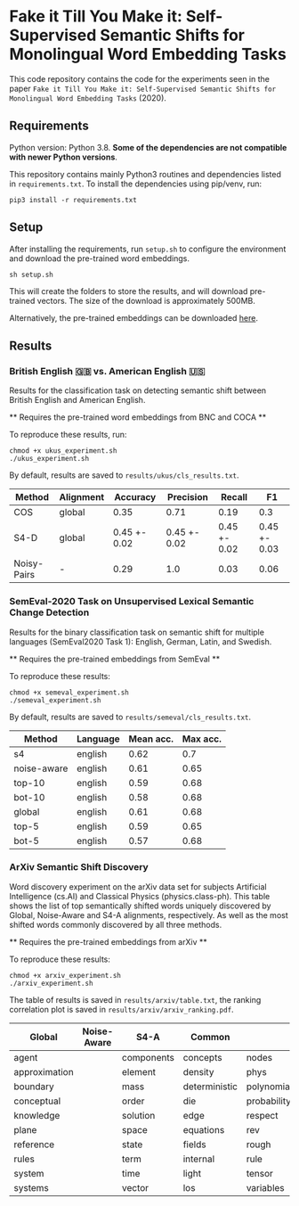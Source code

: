 # Fake it Till You Make it: Self-Supervised Semantic Shifts for Monolingual Word Embedding Tasks

This code repository contains the code for the experiments seen in the paper  `Fake it Till You Make it: Self-Supervised Semantic Shifts for Monolingual Word Embedding Tasks` (2020).

## Requirements

Python version: Python 3.8. __Some of the dependencies are not compatible with newer Python versions__.

This repository contains mainly Python3 routines and dependencies listed in `requirements.txt`. To install the dependencies using pip/venv, run:

```
pip3 install -r requirements.txt
```

## Setup

After installing the requirements, run `setup.sh` to configure the environment and download the pre-trained word embeddings.
```
sh setup.sh
```
This will create the folders to store the results, and will download pre-trained vectors. The size of the download is approximately 500MB.

Alternatively, the pre-trained embeddings can be downloaded [here](https://zenodo.org/record/3890109/files/wordvectors.zip?download=1).


## Results


### British English :gb: vs. American English :us:

Results for the classification task on detecting semantic shift between British English and American English.

** Requires the pre-trained word embeddings from BNC and COCA **

To reproduce these results, run:

```
chmod +x ukus_experiment.sh
./ukus_experiment.sh
```

By default, results are saved to `results/ukus/cls_results.txt`.

|Method|Alignment|Accuracy|Precision|Recall|F1|
|------|---------|--------|---------|------|--|
|COS|global|0.35|0.71|0.19|0.3|
|S4-D|global|0.45 +- 0.02|0.45 +- 0.02|0.45 +- 0.02|0.45 +- 0.03||
|Noisy-Pairs|-|0.29|1.0|0.03|0.06|



### SemEval-2020 Task on Unsupervised Lexical Semantic Change Detection

Results for the binary classification task on semantic shift for multiple languages (SemEval2020 Task 1): English, German, Latin, and Swedish.

** Requires the pre-trained embeddings from SemEval **

To reproduce these results:

```
chmod +x semeval_experiment.sh
./semeval_experiment.sh
```

By default, results are saved to `results/semeval/cls_results.txt`.

|Method|Language|Mean acc.|Max acc.|
|------|--------|---------|--------|
| s4|english|0.62|0.7|
| noise-aware|english|0.61|0.65|
| top-10|english|0.59|0.68|
| bot-10|english|0.58|0.68|
| global|english|0.61|0.68|
| top-5|english|0.59|0.65|
| bot-5|english|0.57|0.68|



### ArXiv Semantic Shift Discovery

Word discovery experiment on the arXiv data set for subjects Artificial Intelligence (cs.AI) and Classical Physics (physics.class-ph). This table shows the list of top semantically shifted words uniquely discovered by Global, Noise-Aware and S4-A alignments, respectively. As well as the most shifted words commonly discovered by all three methods.

** Requires the pre-trained embeddings from arXiv **

To reproduce these results:

```
chmod +x arxiv_experiment.sh
./arxiv_experiment.sh
```

The table of results is saved in `results/arxiv/table.txt`, the ranking correlation plot is saved in `results/arxiv/arxiv_ranking.pdf`.

|Global|Noise-Aware|S4-A|Common| |
|------|-----------|----|------|-|
|agent||components|concepts|nodes|
|approximation||element|density|phys|
|boundary||mass|deterministic|polynomial|
|conceptual||order|die|probability|
|knowledge||solution|edge|respect|
|plane||space|equations|rev|
|reference||state|fields|rough|
|rules||term|internal|rule|
|system||time|light|tensor|
|systems||vector|los|variables|
